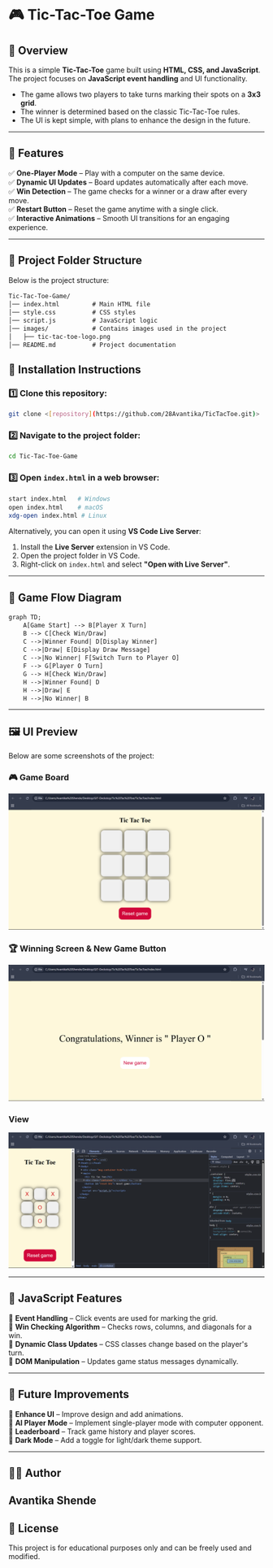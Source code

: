 # 🎮 Tic-Tac-Toe Game

## 📝 Overview
This is a simple **Tic-Tac-Toe** game built using **HTML, CSS, and JavaScript**. The project focuses on **JavaScript event handling** and UI functionality. 

-  The game allows two players to take turns marking their spots on a **3x3 grid**.  
-  The winner is determined based on the classic Tic-Tac-Toe rules.  
-  The UI is kept simple, with plans to enhance the design in the future.  

---

## 🎯 Features
✅ **One-Player Mode** – Play with a computer on the same device.  
✅ **Dynamic UI Updates** – Board updates automatically after each move.  
✅ **Win Detection** – The game checks for a winner or a draw after every move.  
✅ **Restart Button** – Reset the game anytime with a single click.  
✅ **Interactive Animations** – Smooth UI transitions for an engaging experience.  

---

## 📂 Project Folder Structure
Below is the project structure:

```
Tic-Tac-Toe-Game/
│── index.html         # Main HTML file
│── style.css          # CSS styles
│── script.js          # JavaScript logic
│── images/            # Contains images used in the project
│   ├── tic-tac-toe-logo.png
│── README.md          # Project documentation
```


## 🚀 Installation Instructions  

### 1️⃣ Clone this repository:  
```sh
git clone <[repository](https://github.com/28Avantika/TicTacToe.git)>
```  

### 2️⃣ Navigate to the project folder:  
```sh
cd Tic-Tac-Toe-Game
```

### 3️⃣ Open `index.html` in a web browser:  
```sh
start index.html   # Windows
open index.html    # macOS
xdg-open index.html # Linux
```

Alternatively, you can open it using **VS Code Live Server**:
1. Install the **Live Server** extension in VS Code.
2. Open the project folder in VS Code.
3. Right-click on `index.html` and select **"Open with Live Server"**.

---

## 🔄 Game Flow Diagram

```mermaid
graph TD;
    A[Game Start] --> B[Player X Turn]
    B --> C[Check Win/Draw]
    C -->|Winner Found| D[Display Winner]
    C -->|Draw| E[Display Draw Message]
    C -->|No Winner| F[Switch Turn to Player O]
    F --> G[Player O Turn]
    G --> H[Check Win/Draw]
    H -->|Winner Found| D
    H -->|Draw| E
    H -->|No Winner| B
```

---

## 🖼️ UI Preview
Below are some screenshots of the project:

### 🎮 Game Board  
![TicTacToe](screenshots/ss1.png)

### 🏆 Winning Screen & New Game Button  
![TicTacToe](screenshots/ss2.png)

### View
![TicTacToe](screenshots/ss4.png)

---

## 🎨 JavaScript Features
🔹 **Event Handling** – Click events are used for marking the grid.  
🔹 **Win Checking Algorithm** – Checks rows, columns, and diagonals for a win.  
🔹 **Dynamic Class Updates** – CSS classes change based on the player's turn.  
🔹 **DOM Manipulation** – Updates game status messages dynamically.  

---
## 🔮 Future Improvements
🚀 **Enhance UI** – Improve design and add animations.  
🚀 **AI Player Mode** – Implement single-player mode with computer opponent.  
🚀 **Leaderboard** – Track game history and player scores.  
🚀 **Dark Mode** – Add a toggle for light/dark theme support.  

---
## 👩‍💻 Author
**Avantika Shende**
---
## 📜 License
This project is for educational purposes only and can be freely used and modified.  
